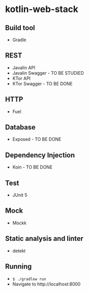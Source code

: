 # kotlin-web-stack

## Build tool

* Gradle

## REST

* Javalin API
* Javalin Swagger - TO BE STUDIED
* KTor API
* KTor Swagger - TO BE DONE

## HTTP

* Fuel

## Database

* Exposed - TO BE DONE

## Dependency Injection

* Koin - TO BE DONE

## Test

* JUnit 5

## Mock

* Mockk
## Static analysis and linter

* detekt

## Running

* `$ ./gradlew run`
* Navigate to http://localhost:8000

